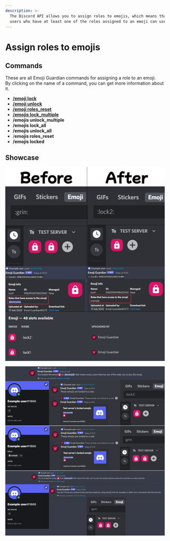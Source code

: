 ```yaml
---
description: >-
  The Discord API allows you to assign roles to emojis, which means that only
  users who have at least one of the roles assigned to an emoji can use it.
---
```


# Assign roles to emojis

## Commands

These are all Emoji Guardian commands for assigning a role to an emoji.\
By clicking on the name of a command, you can get more information about it.

* ****[**/emoji lock**](https://docs.emojiguardian.xyz/documentation/commands/single-emoji-commands#emoji-lock)****
* ****[**/emoji unlock**](https://docs.emojiguardian.xyz/documentation/commands/single-emoji-commands#emoji-unlock)****
* ****[**/emoji roles\_reset**](https://docs.emojiguardian.xyz/documentation/commands/single-emoji-commands#emoji-roles\_reset)****
* ****[**/emojis lock\_multiple**](../commands/commands-that-work-with-multiple-emojis.md#emojis-lock\_multiple)****
* **/emojis  unlock\_multiple**
* **/emojis lock\_all**
* **/emojis unlock\_all**
* /**emojis roles\_reset**
* **/emojis locked**

## Showcase

![](<../../.gitbook/assets/Frame 1 (4).png>)

![](<../../.gitbook/assets/Frame 2.png>)
